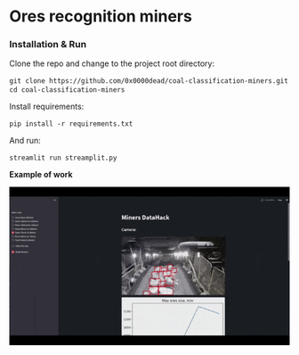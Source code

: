# **Ores recognition miners**

### Installation & Run
Clone the repo and change to the project root directory:
```
git clone https://github.com/0x0000dead/coal-classification-miners.git
cd coal-classification-miners
```

Install requirements:
```
pip install -r requirements.txt
```

And run:
```
streamlit run streamplit.py
```

**Example of work**

![demo](https://github.com/0x0000dead/coal-classification-miners/blob/main/resources/demo.gif?raw=true)